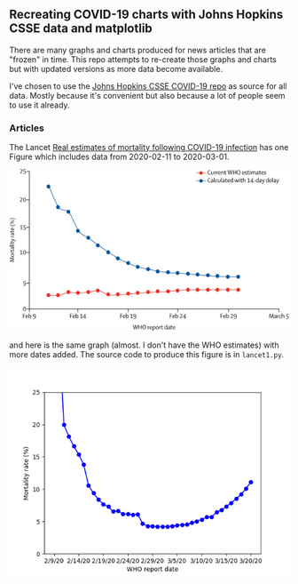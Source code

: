 ## Recreating COVID-19 charts with Johns Hopkins CSSE data and matplotlib

There are many graphs and charts produced for news articles that are "frozen"
in time. This repo attempts to re-create those graphs and charts but with
updated versions as more data become available.

I've chosen to use the [Johns Hopkins CSSE COVID-19 repo](https://github.com/CSSEGISandData/COVID-19)
as source for all data. Mostly because it's convenient but also because a lot
of people seem to use it already.

### Articles

The Lancet [Real estimates of mortality following COVID-19 infection](https://www.thelancet.com/journals/laninf/article/PIIS1473-3099(20)30195-X/fulltext) has one Figure which includes data from 2020-02-11 to 2020-03-01.

![Global COVID-19 mortality rates (Feb 11 to March 1, 2020) Current WHO mortality estimates (total deaths divided by total confirmed cases), and mortality rates calculated by dividing the total number of deaths by the total number of confirmed cases 14 days previously.](Lancet1-Figure1-org.jpg)

and here is the same graph (almost. I don't have the WHO estimates) with more dates added. The source code to produce this figure is in `lancet1.py`.

![Global COVID-19 mortality rates](Lancet1-Figure1-new.png)




